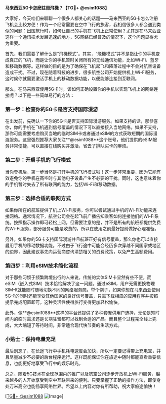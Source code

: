 **马来西亚5G卡怎麽註冊飛機？【TG💪+ @esim1088】**

大家好，今天咱们来聊聊一个很多人都关心的话题——马来西亚的5G卡怎么注册飞机会比较方便！作为一个经常需要在空中飞行的旅客，我相信很多人都会遇到类似的问题：出国旅行时，如何让自己的手机在飞机上正常使用？尤其是在马来西亚这样一个通讯技术发展迅速的地方，5G网络已经普及的情况下，这个问题显得尤为重要。

首先，我们需要了解什么是“飛機模式”。其实，“飛機模式”并不是指让你的手机变成真正的飞机，而是让你的手机暂时关闭所有的无线通信功能，比如Wi-Fi、蓝牙和移动数据等。这样做的目的是为了确保在飞机起飞和降落过程中不会对航空设备造成干扰。不过，现在随着科技的进步，很多航空公司开始提供机上Wi-Fi服务，这时候你就需要激活手机上的移动数据功能，以便能够连接到互联网。

那么，在马来西亚使用5G卡时，该如何正确设置你的手机以实现飞机上的网络连接呢？以下是一些简单易行的方法：

### 第一步：检查你的5G卡是否支持国际漫游

在出发前，先确认一下你的5G卡是否支持国际漫游服务。如果支持的话，那恭喜你，你的手机在飞机遇到信号覆盖的情况下可以直接接入当地网络。如果不支持，那你可能需要考虑购买当地的临时SIM卡或者通过eSIM的方式获取短期的国际漫游服务。这里强烈推荐大家关注**@esim1088**这个账号，他们提供的eSIM服务非常便捷，可以直接在线购买并激活，省去了排队买卡的麻烦。

### 第二步：开启手机的飞行模式

当你登机后，第一步当然是打开手机的飞行模式啦！这一步非常重要，因为它能有效避免你的手机在高空时与其他电子设备产生不必要的干扰。同时，这也意味着你的手机暂时失去了所有联网的能力，包括Wi-Fi和移动数据。

### 第三步：选择合适的联网方式

如果你所在的航班提供了机上Wi-Fi服务，你可以尝试通过手机的Wi-Fi功能来连接网络。通常情况下，航空公司会在起飞前广播告知乘客如何连接他们的Wi-Fi系统。按照指示操作即可轻松上网。但需要注意的是，并不是所有的航班都提供免费的Wi-Fi服务，部分服务可能是收费的，所以在使用之前最好提前做好心理准备。

另外，如果你的5G卡支持国际漫游并且航班正好有信号覆盖，那么你也可以直接启用手机的移动数据功能。不过由于飞行途中可能会经历多次穿越不同国家或地区的边界，因此建议事先向运营商咨询清楚相关的资费政策，以免产生高额费用。

### 第四步：利用eSIM技术简化流程

对于那些习惯于频繁跨境出行的人来说，传统的实体SIM卡显然有些不便。而eSIM（嵌入式SIM）技术恰恰解决了这一问题。通过eSIM，用户无需更换物理SIM卡就能随时随地切换不同的网络服务商。举个例子，如果你想在马来西亚使用5G卡的同时还能享受其他国家的良好信号覆盖，只需下载相应的应用程序并按照提示完成配置即可。这种灵活性使得旅行变得更加轻松愉快。

此外，像**@esim1088**这样的平台还提供了多种套餐供用户选择，无论是短时间内的临时需求还是长期驻留都可以找到合适的产品。而且整个过程完全线上完成，大大缩短了等待时间，非常适合现代快节奏的生活方式。

### 小贴士：保持电量充足

最后别忘了，在长途飞行中手机耗电速度会加快，所以一定要记得带上充电宝，并且尽量减少不必要的后台程序运行。这样既能保证你在旅途中随时都能查看重要信息，也能更好地享受飞行中的娱乐时光。

总之，随着5G技术在全球范围内的推广以及航空公司逐步开放机上Wi-Fi服务，越来越多的人开始享受到空中互联带来的便利。只要掌握了正确的操作方法，即使身处万米高空也能畅享网络世界。希望以上内容对你有所帮助，祝大家旅途愉快！

[[TG💪+ @esim1088](https://t.me/s/esim1088) ![Image](https://i.postimg.cc/4NQfJmqS/Snipaste-2025-05-13-00-14-12.png)]